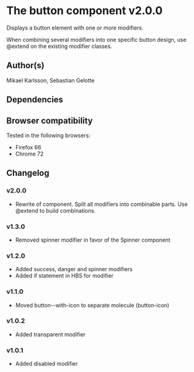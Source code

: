 # The button component v2.0.0

Displays a button element with one or more modifiers.

When combining several modifiers into one specific button design, use @extend on the existing modifier classes.

## Author(s)

Mikael Karlsson,
Sebastian Gelotte

## Dependencies

## Browser compatibility

Tested in the following browsers:

- Firefox 66
- Chrome 72

## Changelog

### v2.0.0

- Rewrite of component. Split all modifiers into combinable parts. Use @extend to build combinations.

### v1.3.0

- Removed spinner modifier in favor of the Spinner component

### v1.2.0

- Added success, danger and spinner modifiers
- Added if statement in HBS for modifier

### v1.1.0

- Moved button--with-icon to separate molecule (button-icon)

### v1.0.2

- Added transparent modifier

### v1.0.1

- Added disabled modifier
